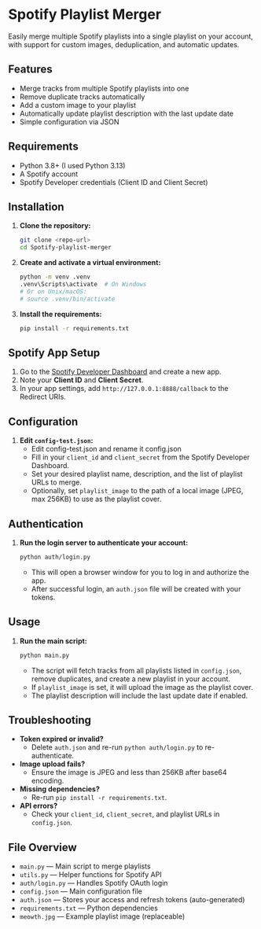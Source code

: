 # Spotify Playlist Merger

Easily merge multiple Spotify playlists into a single playlist on your account, with support for custom images, deduplication, and automatic updates.

## Features
- Merge tracks from multiple Spotify playlists into one
- Remove duplicate tracks automatically
- Add a custom image to your playlist
- Automatically update playlist description with the last update date
- Simple configuration via JSON

## Requirements
- Python 3.8+ (I used Python 3.13)
- A Spotify account
- Spotify Developer credentials (Client ID and Client Secret)

## Installation

1. **Clone the repository:**
   ```sh
   git clone <repo-url>
   cd Spotify-playlist-merger
   ```

2. **Create and activate a virtual environment:**
   ```sh
   python -m venv .venv
   .venv\Scripts\activate  # On Windows
   # Or on Unix/macOS:
   # source .venv/bin/activate
   ```

3. **Install the requirements:**
   ```sh
   pip install -r requirements.txt
   ```

## Spotify App Setup

1. Go to the [Spotify Developer Dashboard](https://developer.spotify.com/dashboard/applications) and create a new app.
2. Note your **Client ID** and **Client Secret**.
3. In your app settings, add `http://127.0.0.1:8888/callback` to the Redirect URIs.

## Configuration

1. **Edit `config-test.json`:**
   - Edit config-test.json and rename it config.json
   - Fill in your `client_id` and `client_secret` from the Spotify Developer Dashboard.
   - Set your desired playlist name, description, and the list of playlist URLs to merge.
   - Optionally, set `playlist_image` to the path of a local image (JPEG, max 256KB) to use as the playlist cover.

## Authentication

1. **Run the login server to authenticate your account:**
   ```sh
   python auth/login.py
   ```
   - This will open a browser window for you to log in and authorize the app.
   - After successful login, an `auth.json` file will be created with your tokens.

## Usage

1. **Run the main script:**
   ```sh
   python main.py
   ```
   - The script will fetch tracks from all playlists listed in `config.json`, remove duplicates, and create a new playlist in your account.
   - If `playlist_image` is set, it will upload the image as the playlist cover.
   - The playlist description will include the last update date if enabled.

## Troubleshooting

- **Token expired or invalid?**
  - Delete `auth.json` and re-run `python auth/login.py` to re-authenticate.
- **Image upload fails?**
  - Ensure the image is JPEG and less than 256KB after base64 encoding.
- **Missing dependencies?**
  - Re-run `pip install -r requirements.txt`.
- **API errors?**
  - Check your `client_id`, `client_secret`, and playlist URLs in `config.json`.

## File Overview

- `main.py` — Main script to merge playlists
- `utils.py` — Helper functions for Spotify API
- `auth/login.py` — Handles Spotify OAuth login
- `config.json` — Main configuration file
- `auth.json` — Stores your access and refresh tokens (auto-generated)
- `requirements.txt` — Python dependencies
- `meowth.jpg` — Example playlist image (replaceable)

